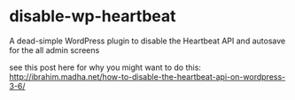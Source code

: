 disable-wp-heartbeat
====================

A dead-simple WordPress plugin to disable the Heartbeat API and autosave for the all admin screens

see this post here for why you might want to do this: http://ibrahim.madha.net/how-to-disable-the-heartbeat-api-on-wordpress-3-6/

